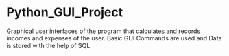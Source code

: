 # Python_GUI_Project
Graphical user interfaces of the program that calculates and records incomes and expenses of the user. 
Basic GUI Commands are used and Data is stored with the help of SQL
